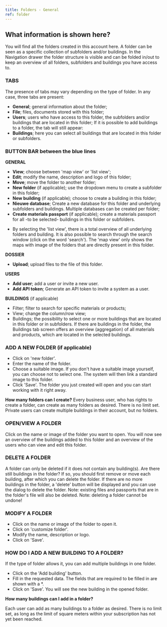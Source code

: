 ```yaml
---
title: Folders - General
ref: folder
---
```


## What information is shown here?
You will find all the folders created in this account here. A folder can be seen as a specific collection of subfolders and/or buildings. In the Navigation drawer the folder structure is visible and can be folded in/out to keep an overview of all folders, subfolders and buildings you have access to.

### TABS
The presence of tabs may vary depending on the type of folder. In any case, three tabs are present:
- **General**; general information about the folder;
- **File**; files, documents stored with this folder;
- **Users**; users who have access to this folder, the subfolders and/or buildings that are located in this folder; If it is possible to add buildings to a folder, the tab will still appear:
- **Buildings**; here you can select all buildings that are located in this folder or subfolders.



### BUTTON BAR between the blue lines
**GENERAL**
- **View**; choose between 'map view' or 'list view'; 
- **Edit**; modify the name, description and logo of this folder;
- **Move**; move the folder to another folder;
- **New folder** (if applicable); use the dropdown menu to create a subfolder in this folder;
- **New building** (if applicable); choose to create a building in this folder;
- **Nieuwe database**; Create a new database for this folder and underlying subfolders and buildings. Multiple databases can be created per folder;
- **Create materials passport** (if applicable); create a materials passport for all -to be selected- buildings in this folder or subfolders.

* By selecting the 'list view', there is a total overview of all underlying folders and building. It is also possible to search through the search window (click on the word 'search'). The 'map view' only shows the maps with image of the folders that are directly present in this folder.

**DOSSIER**
- **Upload**; upload files to the file of this folder.

**USERS**
- **Add user**; add a user or invite a new user.
- **Add API token**; Generate an API token to invite a system as a user.

**BUILDINGS** (if applicable)
- Filter; filter to search for specific materials or products;
- View; change the column/row view;
- Buildings; the possibility to select one or more buildings that are located in this folder or in subfolders.
If there are buildings in the folder, the Buildings tab screen offers an overview (aggregation) of all materials and products, which are located in the selected buildings.


### ADD A NEW FOLDER (if applicable)
- Click on 'new folder'.
- Enter the name of the folder.
- Choose a suitable image. If you don't have a suitable image yourself, you can choose not to select one. The system will then link a standard image to this folder.
- Click 'Save'. The folder you just created will open and you can start working with it right away.

**How many folders can I create?**
Every business user, who has rights to create a folder, can create as many folders as desired. There is no limit set. Private users can create multiple buildings in their account, but no folders.


### OPEN/VIEW A FOLDER
Click on the name or image of the folder you want to open. You will now see an overview of the buildings added to this folder and an overview of the users who can view and edit this folder.


### DELETE A FOLDER
A folder can only be deleted if it does not contain any building(s). Are there still buildings in the folder? If so, you should first remove or move each building, after which you can delete the folder. If there are no more buildings in the folder, a 'delete' button will be displayed and you can use the dialog to delete the folder. Note: existing files and passports that are in the folder's file will also be deleted. Note: deleting a folder cannot be undone!


### MODIFY A FOLDER
- Click on the name or image of the folder to open it.
- Click on 'customize folder'.
- Modify the name, description or logo.
- Click on 'Save'.


### HOW DO I ADD A NEW BUILDING TO A FOLDER?
If the type of folder allows it, you can add multiple buildings in one folder.

- Click on the 'Add building' button.
- Fill in the requested data. The fields that are required to be filled in are shown with a *.
- Click on 'Save'. You will see the new building in the opened folder.

**How many buildings can I add in a folder?** 

Each user can add as many buildings to a folder as desired. There is no limit set, as long as the limit of square meters within your subscription has not yet been reached.